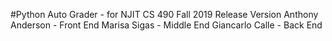 #Python Auto Grader - for NJIT CS 490
Fall 2019 Release Version
Anthony Anderson - Front End
Marisa Sigas - Middle End
Giancarlo Calle - Back End
